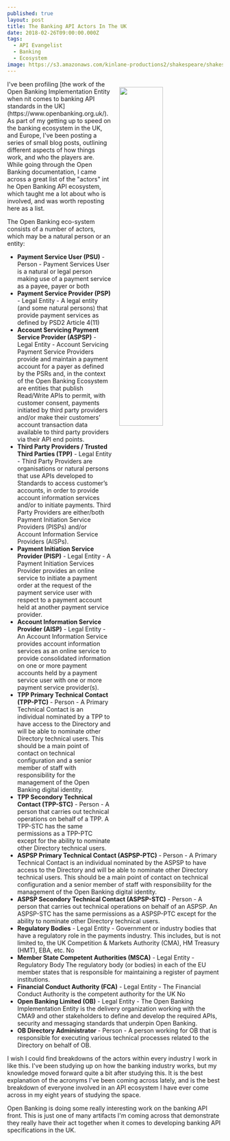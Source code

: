 ```yaml
---
published: true
layout: post
title: The Banking API Actors In The UK
date: 2018-02-26T09:00:00.000Z
tags:
  - API Evangelist
  - Banking
  - Ecosystem
image: https://s3.amazonaws.com/kinlane-productions2/shakespeare/shakespeare.jpg
---
```

<p><img src="https://s3.amazonaws.com/kinlane-productions2/shakespeare/shakespeare.jpg" align="right" width="45%" style="padding: 15px;" /></p>I've been profiling [the work of the Open Banking Implementation Entity when nit comes to banking API standards in the UK](https://www.openbanking.org.uk/). As part of my getting up to speed on the banking ecosystem in the UK, and Europe, I've been posting a series of small blog posts, outlining different aspects of how things work, and who the players are. While going through the Open Banking documentation, I came across a great list of the "actors" int he Open Banking API ecosystem, which taught me a lot about who is involved, and was worth reposting here as a list.

The Open Banking eco-system consists of a number of actors, which may be a natural person or an entity:

- **Payment Service User (PSU)** - Person - Payment Services User is a natural or legal person making use of a payment service as a payee, payer or both
- **Payment Service Provider (PSP)** - Legal Entity - A legal entity (and some natural persons) that provide payment services as defined by PSD2 Article 4(11)
- **Account Servicing Payment Service Provider (ASPSP)** - Legal Entity - Account Servicing Payment Service Providers provide and maintain a payment account for a payer as defined by the PSRs and, in the context of the Open Banking Ecosystem are entities that publish Read/Write APIs to permit, with customer consent, payments initiated by third party providers and/or make their customers’ account transaction data available to third party providers via their API end points.
- **Third Party Providers / Trusted Third Parties (TPP)** - Legal Entity - Third Party Providers are organisations or natural persons that use APIs developed to Standards to access customer’s accounts, in order to provide account information services and/or to initiate payments. Third Party Providers are either/both Payment Initiation Service Providers (PISPs) and/or Account Information Service Providers (AISPs).
- **Payment Initiation Service Provider (PISP)** - Legal Entity - A Payment Initiation Services Provider provides an online service to initiate a payment order at the request of the payment service user with respect to a payment account held at another payment service provider.
- **Account Information Service Provider (AISP)** - Legal Entity - An Account Information Service provides account information services as an online service to provide consolidated information on one or more payment accounts held by a payment service user with one or more payment service provider(s).
- **TPP Primary Technical Contact (TPP-PTC)** - Person - A Primary Technical Contact is an individual nominated by a TPP to have access to the Directory and will be able to nominate other Directory technical users. This should be a main point of contact on technical configuration and a senior member of staff with responsibility for the management of the Open Banking digital identity.
- **TPP Secondory Technical Contact (TPP-STC)** - Person - A person that carries out technical operations on behalf of a TPP. A TPP-STC has the same permissions as a TPP-PTC except for the ability to nominate other Directory technical users.
- **ASPSP Primary Technical Contact (ASPSP-PTC)** - Person - A Primary Technical Contact is an individual nominated by the ASPSP to have access to the Directory and will be able to nominate other Directory technical users. This should be a main point of contact on technical configuration and a senior member of staff with responsibility for the management of the Open Banking digital identity.
- **ASPSP Secondory Technical Contact (ASPSP-STC)** - Person - A person that carries out technical operations on behalf of an ASPSP. An ASPSP-STC has the same permissions as a ASPSP-PTC except for the ability to nominate other Directory technical users.
- **Regulatory Bodies** - Legal Entity - Government or industry bodies that have a regulatory role in the payments industry. This includes, but is not limited to, the UK Competition & Markets Authority (CMA), HM Treasury (HMT), EBA, etc.	No
- **Member State Competent Authorities (MSCA)** - Legal Entity - Regulatory Body	The regulatory body (or bodies) in each of the EU member states that is responsible for maintaining a register of payment institutions.
- **Financial Conduct Authority (FCA)** - Legal Entity - The Financial Conduct Authority is the competent authority for the UK	No
- **Open Banking Limited (OB)** - Legal Entity - The Open Banking Implementation Entity is the delivery organization working with the CMA9 and other stakeholders to define and develop the required APIs, security and messaging standards that underpin Open Banking.
- **OB Directory Administrator** - Person - A person working for OB that is responsible for executing various technical processes related to the Directory on behalf of OB.

I wish I could find breakdowns of the actors within every industry I work in like this. I've been studying up on how the banking industry works, but my knowledge moved forward quite a bit after studying this. It is the best explanation of the acronyms I've been coming across lately, and is the best breakdown of everyone involved in an API ecosystem I have ever come across in my eight years of studying the space.

Open Banking is doing some really interesting work on the banking API front. This is just one of many artifacts I'm coming across that demonstrate they really have their act together when it comes to developing banking API specifications in the UK.
